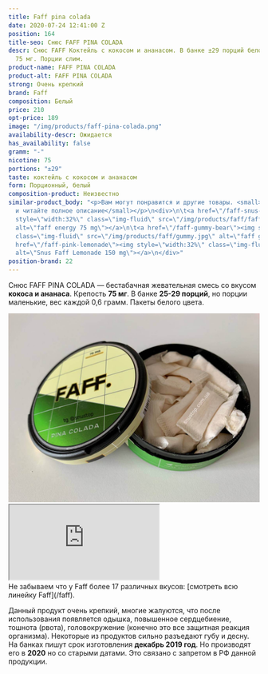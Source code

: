 ```yaml
---
title: Faff pina colada
date: 2020-07-24 12:41:00 Z
position: 164
title-seo: Снюс FAFF PINA COLADA
descr: Снюс FAFF Коктейль с кокосом и ананасом. В банке ±29 порций белого цвета, крепость
  75 мг. Порции слим.
product-name: FAFF PINA COLADA
product-alt: FAFF PINA COLADA
strong: Очень крепкий
brand: Faff
composition: Белый
price: 210
opt-price: 189
image: "/img/products/faff-pina-colada.png"
availability-descr: Ожидается
has_availability: false
gramm: "-"
nicotine: 75
portions: "±29"
taste: коктейль с кокосом и ананасом
form: Порционный, белый
composition-product: Неизвестно
similar-product_body: "<p>Вам могут понравится и другие товары. <small>Жмите на картинки
  и читайте полное описание</small></p>\n<div>\n\t<a href=\"/faff-snus-energy\"><img
  style=\"width:32%\" class=\"img-fluid\" src=\"/img/products/faff/faff-redbull.jpg\"
  alt=\"faff energy 75 mg\"></a>\n\t<a href=\"/faff-gummy-bear\"><img style=\"width:32%\"
  class=\"img-fluid\" src=\"/img/products/faff/gummy.jpg\" alt=\"faff gummy 150 mg\"></a>\n\t<a
  href=\"/faff-pink-lemonade\"><img style=\"width:32%\" class=\"img-fluid\" src=\"/img/products/faff/faff-lemonade.jpg\"
  alt=\"Snus Faff Lemonade 150 mg\"></a>\n</div>"
position-brand: 22
---
```


Снюс FAFF PINA COLADA  — бестабачная жевательная смесь со вкусом <b>кокоса и ананаса</b>. Крепость <b>75 мг</b>. В банке <b>25-29 порций</b>, но порции маленькие, вес каждой 0,6 грамм. Пакеты белого цвета.
<div class="mb-3">
<img class="img-fluid" src="/img/products/faff/open/pina-colada.jpg" alt="Снюс FAFF PINA COLADA 75 mg">
</div>
<div class="embed-responsive embed-responsive-16by9 mb-3">
  <iframe class="embed-responsive-item" src="https://www.youtube.com/embed/NTXkb_qVFpU" allowfullscreen></iframe>
</div>
Не забываем что у Faff более 17 различных вкусов: [смотреть всю линейку Faff](/faff).

Данный продукт очень крепкий, многие жалуются, что после использования появляется одышка, повышенное сердцебиение, тошнота (рвота), головокружение (конечно это все защитная реакция организма). Некоторые из продуктов сильно разъедают губу и десну.
На банках пишут срок изготовления **декабрь 2019 год**. Но производят его в **2020** но со старыми датами. Это связано с запретом в РФ данной продукции.
